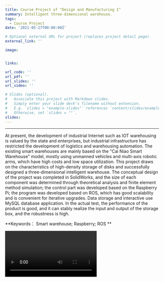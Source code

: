 ```yaml
---
title: Course Project of "Design and Manufacturing I"
summary: Intelligent three-dimensional warehouse.
tags:
  - Course Project
date: '2021-05-27T00:00:00Z'

# Optional external URL for project (replaces project detail page).
external_link: ''

image:


links:

url_code: ''
url_pdf: ''
url_slides: ''
url_video: ''

# Slides (optional).
#   Associate this project with Markdown slides.
#   Simply enter your slide deck's filename without extension.
#   E.g. `slides = "example-slides"` references `content/slides/example-slides.md`.
#   Otherwise, set `slides = ""`.
slides: 
---
```


---

At present, the development of industrial Internet such as IOT warehousing is valued by the state and enterprises, but industrial infrastructure has restricted the development of logistics and warehousing automation. The existing smart warehouses are mainly based on the "Cai Niao Smart Warehouse" model, mostly using unmanned vehicles and multi-axis robotic arms, which have high costs and low space utilization. This project draws on the characteristics of high-density storage of disks and successfully designed a three-dimensional intelligent warehouse. The conceptual design of the project was completed in SolidWorks, and the size of each component was determined through theoretical analysis and finite element method simulation; the control part was developed based on the Raspberry Pi; the program was developed based on ROS, which has good scalability and is convenient for iterative upgrades. Data storage and interactive use MySQL database application. In the actual test, the performance of the product is good, and it can stably realize the input and output of the storage box, and the robustness is high.

**Keywords： Smart warehouse; Raspberry; ROS  **

<video src="3.mp4" controls="yes">
